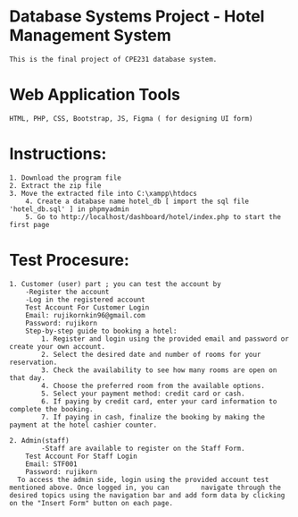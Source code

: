# Database Systems Project - Hotel Management System
    This is the final project of CPE231 database system. 

# Web Application Tools
    HTML, PHP, CSS, Bootstrap, JS, Figma ( for designing UI form)

# Instructions: 
   	1. Download the program file 
   	2. Extract the zip file
	3. Move the extracted file into C:\xampp\htdocs
    	4. Create a database name hotel_db [ import the sql file 'hotel_db.sql' ] in phpmyadmin
    	5. Go to http://localhost/dashboard/hotel/index.php to start the first page 

# Test Procesure:
	1. Customer (user) part ; you can test the account by 
		-Register the account
		-Log in the registered account
        Test Account For Customer Login
        Email: rujikornkin96@gmail.com
        Password: rujikorn
        Step-by-step guide to booking a hotel:
        	1. Register and login using the provided email and password or create your own account.
        	2. Select the desired date and number of rooms for your reservation.
        	3. Check the availability to see how many rooms are open on that day.
        	4. Choose the preferred room from the available options.
        	5. Select your payment method: credit card or cash.
        	6. If paying by credit card, enter your card information to complete the booking.
        	7. If paying in cash, finalize the booking by making the payment at the hotel cashier counter.

    2. Admin(staff) 
        	-Staff are available to register on the Staff Form.
        Test Account For Staff Login
        Email: STF001
        Password: rujikorn
	  To access the admin side, login using the provided account test mentioned above. Once logged in, you can 		  navigate through the desired topics using the navigation bar and add form data by clicking on the "Insert Form" button on each page.
		
